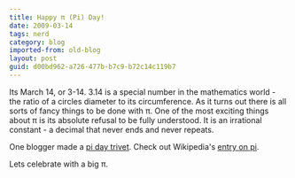 ```yaml
---
title: Happy π (Pi) Day!
date: 2009-03-14
tags: nerd
category: blog
imported-from: old-blog
layout: post
guid: d00bd962-a726-477b-b7c9-b72c14c119b7
---
```

Its March 14, or 3-14. 3.14 is a special number in the mathematics world - the ratio of a circles diameter to its circumference. As it turns out there is all sorts of fancy things to be done with π. One of the most exciting things about π is its absolute refusal to be fully understood. It is an irrational constant - a decimal that never ends and never repeats.

One blogger made a [pi day trivet](https://www.evilmadscientist.com/2009/pi-pie-trivet/). Check out Wikipedia's [entry on pi](http://en.wikipedia.org/wiki/Pi).

Lets celebrate with a big π.

